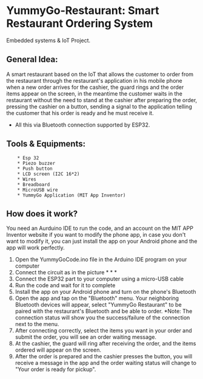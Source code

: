 # YummyGo-Restaurant: Smart Restaurant Ordering System
Embedded systems & IoT Project.
## General Idea:
   A smart restaurant based on the IoT that allows the customer to order from the restaurant through the restaurant's application in his mobile phone when a new order arrives for the cashier, the guard rings and the order items appear on the screen, in the meantime the customer waits in the restaurant without the need to stand at the cashier after preparing the order, pressing the cashier on a button, sending a signal to the application telling the customer that his order is ready and he must receive it.
- All this via Bluetooth connection supported by ESP32.
  
## Tools & Equipments:
        * Esp 32
        * Piezo buzzer
        * Push button
        * LCD screen (I2C 16*2)
        * Wires
        * Breadboard
        * MicroUSB wire
        * YummyGo Application (MIT App Inventor)
        
## How does it work?
You need an Aurduino IDE to run the code, and an account on the MIT APP Inventor website if you want to modify the phone app, in case you don't want to modify it, you can just install the app on your Android phone and the app will work perfectly.
1. Open the YummyGoCode.ino file in the Arduino IDE program on your computer
2. Connect the circuit as in the picture * * *
3. Connect the ESP32 part to your computer using a micro-USB cable
4. Run the code and wait for it to complete
5. Install the app on your Android phone and turn on the phone's Bluetooth
6. Open the app and tap on the "Bluetooth" menu. Your neighboring Bluetooth devices will appear, select "YummyGo Restaurant" to be paired with the restaurant's Bluetooth and be able to order. *Note: The connection status will show you the success/failure of the connection next to the menu.
7. After connecting correctly, select the items you want in your order and submit the order, you will see an order waiting message.
8. At the cashier, the guard will ring after receiving the order, and the items ordered will appear on the screen.
9. After the order is prepared and the cashier presses the button, you will receive a message in the app and the order waiting status will change to "Your order is ready for pickup".
